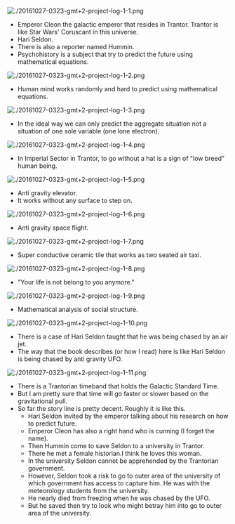 ![./20161027-0323-gmt+2-project-log-1-1.png](./20161027-0323-gmt+2-project-log-1-1.png)

* Emperor Cleon the galactic emperor that resides in Trantor. Trantor is like Star Wars' Coruscant in this universe.
* Hari Seldon.
* There is also a reporter named Hummin.
* Psychohistory is a subject that try to predict the future using mathematical equations.

![./20161027-0323-gmt+2-project-log-1-2.png](./20161027-0323-gmt+2-project-log-1-2.png)

* Human mind works randomly and hard to predict using mathematical equations.

![./20161027-0323-gmt+2-project-log-1-3.png](./20161027-0323-gmt+2-project-log-1-3.png)

* In the ideal way we can only predict the aggregate situation not a situation of one sole variable (one lone electron).

![./20161027-0323-gmt+2-project-log-1-4.png](./20161027-0323-gmt+2-project-log-1-4.png)

* In Imperial Sector in Trantor, to go without a hat is a sign of "low breed" human being.

![./20161027-0323-gmt+2-project-log-1-5.png](./20161027-0323-gmt+2-project-log-1-5.png)

* Anti gravity elevator.
* It works without any surface to step on.

![./20161027-0323-gmt+2-project-log-1-6.png](./20161027-0323-gmt+2-project-log-1-6.png)

* Anti gravity space flight.

![./20161027-0323-gmt+2-project-log-1-7.png](./20161027-0323-gmt+2-project-log-1-7.png)

* Super conductive ceramic tile that works as two seated air taxi.

![./20161027-0323-gmt+2-project-log-1-8.png](./20161027-0323-gmt+2-project-log-1-8.png)

* "Your life is not belong to you anymore."

![./20161027-0323-gmt+2-project-log-1-9.png](./20161027-0323-gmt+2-project-log-1-9.png)

* Mathematical analysis of social structure.

![./20161027-0323-gmt+2-project-log-1-10.png](./20161027-0323-gmt+2-project-log-1-10.png)

* There is a case of Hari Seldon taught that he was being chased by an air jet.
* The way that the book describes (or how I read) here is like Hari Seldon is being chased by anti gravity UFO.

![./20161027-0323-gmt+2-project-log-1-11.png](./20161027-0323-gmt+2-project-log-1-11.png)

* There is a Trantorian timeband that holds the Galactic Standard Time.
* But I am pretty sure that time will go faster or slower based on the gravitational pull.
* So far the story line is pretty decent. Roughly it is like this.
    * Hari Seldon invited by the emperor talking about his research on how to predict future.
    * Emperor Cleon has also a right hand who is cunning (I forget the name).
    * Then Hummin come to save Seldon to a university in Trantor.
    * There he met a female historian.I think he loves this woman.
    * In the university Seldon cannot be apprehended by the Trantorian government.
    * However, Seldon took a risk to go to outer area of the university of which government has access to capture him. He was with the meteorology students from the university.
    * He nearly died from freezing when he was chased by the UFO.
    * But he saved then try to look who might betray him into go to outer area of the university.